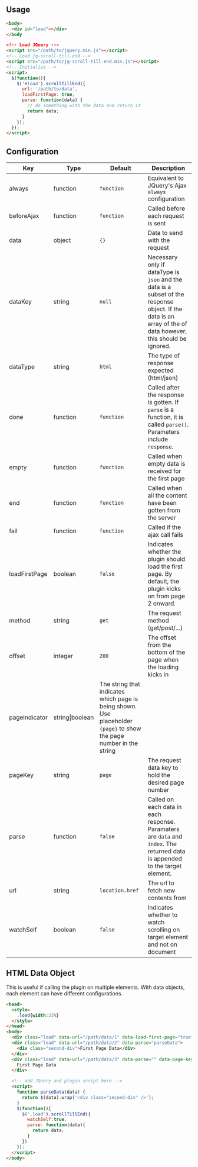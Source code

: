 ## Usage

```html
<body>
  <div id="load"></div>
</body

<!-- Load JQuery -->
<script src="/path/to/jquery.min.js"></script>
<!-- Load jq-scroll-till-end -->
<script src="/path/to/jq-scroll-till-end.min.js"></script>
<!-- Initialize -->
<script>
  $(function(){
    $('#load').scrollTillEnd({
      url: '/path/to/data',
      loadFirstPage: true,
      parse: function(data) {
        // do something with the data and return it
        return data;
      }
    });
  });
</script>
```

## Configuration

Key|Type|Default|Description
---|----|-------|-----------
always|function|`function`|Equivalent to JQuery's Ajax `always` configuration
beforeAjax|function|`function`|Called before each request is sent
data|object|`{}`|Data to send with the request
dataKey|string|`null`|Necessary only if dataType is `json` and the data is a subset of the response object. If the data is an array of the of data however, this should be ignored.
dataType|string|`html`|The type of response expected (html/json)
done|function|`function`|Called after the response is gotten. If `parse` is a function, it is called `parse()`. Parameters include `response`.
empty|function|`function`|Called when empty data is received for the first page
end|function|`function`|Called when all the content have been gotten from the server
fail|function|`function`|Called if the ajax call fails
loadFirstPage|boolean|`false`|Indicates whether the plugin should load the first page. By default, the plugin kicks on from page 2 onward.
method|string|`get`|The request method (get/post/...)
offset|integer|`200`|The offset from the bottom of the page when the loading kicks in
pageIndicator|string\|boolean|The string that indicates which page is being shown. Use placeholder `{page}` to show the page number in the string
pageKey|string|`page`|The request data key to hold the desired page number
parse|function|`false`|Called on each data in each response. Paramaters are `data` and `index`. The returned data is appended to the target element.
url|string|`location.href`|The url to fetch new contents from
watchSelf|boolean|`false`|Indicates whether to watch scrolling on target element and not on document

## HTML Data Object

This is useful if calling the plugin on multiple elements. With data objects, each element can have different configurations.

```html
<head>
  <style>
    .load{width:33%}
  </style>
</head>
<body>
  <div class="load" data-url="/path/data/1" data-load-first-page="true"></div>
  <div class="load" data-url="/path/data/2" data-parse="parseData">
    <div class="second-div">First Page Data</div>
  </div>
  <div class="load" data-url="/path/data/3" data-parse="" data-page-key="target_page">
    First Page Data
  </div>

  <!-- add JQuery and plugin script here -->
  <script>
    function parseData(data) {
      return $(data).wrap('<div class="second-div" />');
    }
    $(function(){
      $('.load').scrollTillEnd({
        watchSelf:true,
        parse: function(data){
          return data;
        }
      })
    });
  </script>
</body>
```
